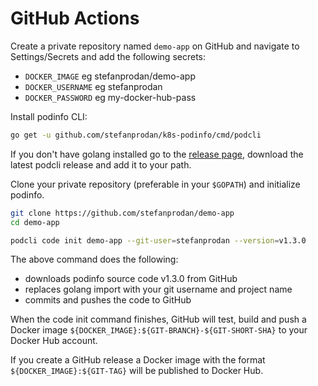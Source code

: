 # GitHub Actions

Create a private repository named `demo-app` on GitHub and navigate to Settings/Secrets and add the following secrets:

* `DOCKER_IMAGE` eg stefanprodan/demo-app
* `DOCKER_USERNAME` eg stefanprodan
* `DOCKER_PASSWORD` eg my-docker-hub-pass

Install podinfo CLI:

```bash
go get -u github.com/stefanprodan/k8s-podinfo/cmd/podcli
```

If you don't have golang installed go to the 
[release page](https://github.com/stefanprodan/k8s-podinfo/releases), download the latest podcli release and add it to your path.

Clone your private repository (preferable in your `$GOPATH`) and initialize podinfo.

```bash
git clone https://github.com/stefanprodan/demo-app
cd demo-app

podcli code init demo-app --git-user=stefanprodan --version=v1.3.0
```

The above command does the following:
* downloads podinfo source code v1.3.0 from GitHub 
* replaces golang import with your git username and project name
* commits and pushes the code to GitHub

When the code init command finishes, GitHub will test, build and push a Docker image 
`${DOCKER_IMAGE}:${GIT-BRANCH}-${GIT-SHORT-SHA}` to your Docker Hub account.

If you create a GitHub release a Docker image with the format `${DOCKER_IMAGE}:${GIT-TAG}` will be published to Docker Hub.

